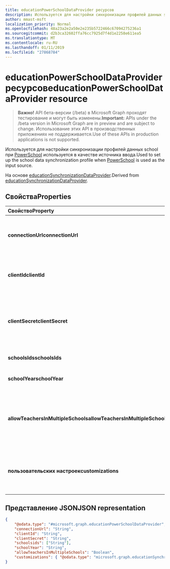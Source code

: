 ```yaml
---
title: educationPowerSchoolDataProvider ресурсов
description: Используется для настройки синхронизации профилей данных school при PowerSchool используется в качестве источника ввода.
author: mmast-msft
localization_priority: Normal
ms.openlocfilehash: 48a23a2e2a50e2e235b5722466c67094275236a1
ms.sourcegitcommit: d2b3ca32602ffa76cc7925d7f4d1e2258e611ea5
ms.translationtype: MT
ms.contentlocale: ru-RU
ms.lasthandoff: 01/11/2019
ms.locfileid: "27868784"
---
```

# <a name="educationpowerschooldataprovider-resource"></a><span data-ttu-id="b2b9a-103">educationPowerSchoolDataProvider ресурсов</span><span class="sxs-lookup"><span data-stu-id="b2b9a-103">educationPowerSchoolDataProvider resource</span></span>

> <span data-ttu-id="b2b9a-104">**Важно!** API бета-версии (/beta) в Microsoft Graph проходят тестирование и могут быть изменены.</span><span class="sxs-lookup"><span data-stu-id="b2b9a-104">**Important:** APIs under the /beta version in Microsoft Graph are in preview and are subject to change.</span></span> <span data-ttu-id="b2b9a-105">Использование этих API в производственных приложениях не поддерживается.</span><span class="sxs-lookup"><span data-stu-id="b2b9a-105">Use of these APIs in production applications is not supported.</span></span>

<span data-ttu-id="b2b9a-106">Используется для настройки синхронизации профилей данных school при [PowerSchool](https://www.powerschool.com/solutions/student-information-system-sis/) используется в качестве источника ввода.</span><span class="sxs-lookup"><span data-stu-id="b2b9a-106">Used to set up the school data synchronization profile when [PowerSchool](https://www.powerschool.com/solutions/student-information-system-sis/) is used as the input source.</span></span>

<span data-ttu-id="b2b9a-107">На основе [educationSynchronizationDataProvider](educationsynchronizationdataprovider.md).</span><span class="sxs-lookup"><span data-stu-id="b2b9a-107">Derived from [educationSynchronizationDataProvider](educationsynchronizationdataprovider.md).</span></span>

## <a name="properties"></a><span data-ttu-id="b2b9a-108">Свойства</span><span class="sxs-lookup"><span data-stu-id="b2b9a-108">Properties</span></span>

| <span data-ttu-id="b2b9a-109">Свойство</span><span class="sxs-lookup"><span data-stu-id="b2b9a-109">Property</span></span> | <span data-ttu-id="b2b9a-110">Тип</span><span class="sxs-lookup"><span data-stu-id="b2b9a-110">Type</span></span> | <span data-ttu-id="b2b9a-111">Описание</span><span class="sxs-lookup"><span data-stu-id="b2b9a-111">Description</span></span> |
|:-|:-|:-|
| <span data-ttu-id="b2b9a-112">**connectionUrl**</span><span class="sxs-lookup"><span data-stu-id="b2b9a-112">**connectionUrl**</span></span> | <span data-ttu-id="b2b9a-113">Строка</span><span class="sxs-lookup"><span data-stu-id="b2b9a-113">String</span></span> | <span data-ttu-id="b2b9a-114">URL-адрес подключения к экземпляру PowerSchool.</span><span class="sxs-lookup"><span data-stu-id="b2b9a-114">The connection URL to the PowerSchool instance.</span></span> |
| <span data-ttu-id="b2b9a-115">**clientId**</span><span class="sxs-lookup"><span data-stu-id="b2b9a-115">**clientId**</span></span> | <span data-ttu-id="b2b9a-116">Строка</span><span class="sxs-lookup"><span data-stu-id="b2b9a-116">String</span></span> |  <span data-ttu-id="b2b9a-117">Идентификатор клиента, используемого для подключения к PowerSchool.</span><span class="sxs-lookup"><span data-stu-id="b2b9a-117">The client ID used to connect to PowerSchool.</span></span> |
| <span data-ttu-id="b2b9a-118">**clientSecret**</span><span class="sxs-lookup"><span data-stu-id="b2b9a-118">**clientSecret**</span></span> | <span data-ttu-id="b2b9a-119">Строка</span><span class="sxs-lookup"><span data-stu-id="b2b9a-119">String</span></span> |  <span data-ttu-id="b2b9a-120">Секрет клиента для проверки подлинности подключения к экземпляру PowerSchool.</span><span class="sxs-lookup"><span data-stu-id="b2b9a-120">The client secret to authenticate the connection to the PowerSchool instance.</span></span> |
| <span data-ttu-id="b2b9a-121">**schoolsIds**</span><span class="sxs-lookup"><span data-stu-id="b2b9a-121">**schoolsIds**</span></span> | <span data-ttu-id="b2b9a-122">Коллекция String</span><span class="sxs-lookup"><span data-stu-id="b2b9a-122">String collection</span></span> |  <span data-ttu-id="b2b9a-123">Список школы для синхронизации.</span><span class="sxs-lookup"><span data-stu-id="b2b9a-123">The list of schools to sync.</span></span> |
| <span data-ttu-id="b2b9a-124">**schoolYear**</span><span class="sxs-lookup"><span data-stu-id="b2b9a-124">**schoolYear**</span></span> | <span data-ttu-id="b2b9a-125">Строка</span><span class="sxs-lookup"><span data-stu-id="b2b9a-125">String</span></span> |  <span data-ttu-id="b2b9a-126">Учебный год для синхронизации.</span><span class="sxs-lookup"><span data-stu-id="b2b9a-126">The school year to sync.</span></span> |
| <span data-ttu-id="b2b9a-127">**allowTeachersInMultipleSchools**</span><span class="sxs-lookup"><span data-stu-id="b2b9a-127">**allowTeachersInMultipleSchools**</span></span> | <span data-ttu-id="b2b9a-128">Логический</span><span class="sxs-lookup"><span data-stu-id="b2b9a-128">Boolean</span></span> |  <span data-ttu-id="b2b9a-129">Указывает, имеет ли источник несколько идентификаторов для одного студент и преподаватель.</span><span class="sxs-lookup"><span data-stu-id="b2b9a-129">Indicates whether the source has multiple identifiers for a single student or teacher.</span></span> |
| <span data-ttu-id="b2b9a-130">**пользовательских настроек**</span><span class="sxs-lookup"><span data-stu-id="b2b9a-130">**customizations**</span></span> | [<span data-ttu-id="b2b9a-131">educationSynchronizationCustomizations</span><span class="sxs-lookup"><span data-stu-id="b2b9a-131">educationSynchronizationCustomizations</span></span>](educationsynchronizationcustomizations.md) | <span data-ttu-id="b2b9a-132">Дополнительные настройки применяется для синхронизации профилей.</span><span class="sxs-lookup"><span data-stu-id="b2b9a-132">Optional customization to be applied to the synchronization profile.</span></span>|

## <a name="json-representation"></a><span data-ttu-id="b2b9a-133">Представление JSON</span><span class="sxs-lookup"><span data-stu-id="b2b9a-133">JSON representation</span></span>
<!-- {
  "blockType": "resource",
  "optionalProperties": [

  ],
  "@odata.type": "#microsoft.graph.educationPowerSchoolDataProvider"
}-->

```json
{
    "@odata.type": "#microsoft.graph.educationPowerSchoolDataProvider",
    "connectionUrl": "String",
    "clientId": "String",
    "clientSecret": "String",
    "schoolsids": ["String"],
    "schoolYear": "String",
    "allowTeachersInMultipleSchools": "Boolean",
    "customizations": { "@odata.type": "microsoft.graph.educationSynchronizationCustomizations" }
}
```
